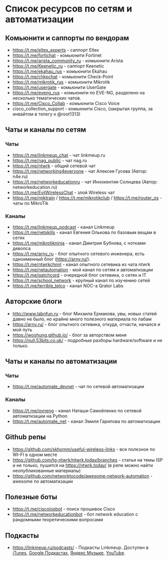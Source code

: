 # Список ресурсов по сетям и автоматизации

## Комьюнити и саппорты по вендорам
- https://t.me/eltex_experts - саппорт Eltex
- https://t.me/fortichat - комьюнити Fortinet
- https://t.me/arista_community_ru - комьюнити Arista
- https://t.me/Keenetic_ru - саппорт Keenetic
- https://t.me/ekahau_rus - комьюнити Ekahau
- https://t.me/chkpchat - комьюнити Check-Point
- https://t.me/mikrotik_rus - комьюнити Mikrotik
- https://t.me/usergate - комьюнити UserGate
- https://t.me/eveng_rus - комьюнити по EVE-NG, разделено на несколько тематических чатов.
- https://t.me/Cisco_Collab - комьюнити Cisco Voice
- cisco_collection_support - комьюнити Cisco, (закрытая группа, за инвайтом в телегу к @root1313)

## Чаты и каналы по сетям
### Чаты
- https://t.me/linkmeup_chat - чат linkmeup.ru
- https://t.me/nag_public - чат nag.ru
- https://t.me/ntwrk - общий сетевой чат
- https://t.me/networking4everyone - чат Алексея Гусева (Автор: n4e.ru)
- https://t.me/networkeducationru - чат Иннокентия Солнцева (Автор: networkeducation.ru)
- https://t.me/EvilWirelessChat - злой Wireless чат
- https://t.me/miktrain / https://t.me/mikrotikclub / https://t.me/router_os - чаты по MikroTik

### Каналы
- https://t.me/linkmeup_podcast - канал Linkmeup
- https://t.me/netskills - канал Евгения Олькова по базовым вещам в сетях
- https://t.me/mikrotikninja - канал Дмитрия Бубнова, с нотками девопса
- https://t.me/arny_ru - блог опытного сетевого инженера, есть одноименный блог (https://arny.ru/).
- https://t.me/ntwrkchnnl - канал опытного сетевика из чата ntwrk
- https://t.me/netautomation - мой канал по сетям и автоматизации
- https://t.me/patchcord - очередной блог сетевика, о сетях и IT
- https://t.me/school_network - крупный канал по изучению сетей
- https://t.me/terrible_telco - канал NOC-а Qrator Labs

## Авторские блоги
- http://www.labnfun.ru - блог Михаила Ермакова, увы, новых статей давно не было, но крайне много полезного материала по лабам
- https://arny.ru/ - блог опытного сетевика, откуда, отчасти, начался и мой путь
- https://woohung.github.io/ - блог за авторством меня
- https://null.53bits.co.uk/ - подробные разборы hardware/software и не только.

## Чаты и каналы по автоматизации
### Чаты
- https://t.me/automate_devnet - чат по сетевой автоматизации

### Каналы
- https://t.me/pyneng - канал Наташи Самойленко по сетевой автоматизации на Python
- https://t.me/automate_net - канал Эмиля Гарипова по автоматизации

## Github репы
- https://github.com/skhomm/useful-wireless-links - все полезное по WI-FI в одном месте
- https://github.com/tg-ntwrk/ntwrk.today/branches - статьи на темы ISP и не только, пушится на https://ntwrk.today/ (в репе можно найти неопубликованные материалы)
- https://github.com/networktocode/awesome-network-automation - awesome по автоматизации

## Полезные боты
- https://t.me/ciscoiosbot - поиск прошивок Cisco
- https://t.me/networkeducationbot - бот network education с рандомными теоретическими вопросами

## Подкасты
- https://linkmeup.ru/podcasts/ - Подкасты Linkmeup. Доступен в [iTunes](https://itunes.apple.com/ru/podcast/linkmeup.-pervyj-podkast-dla/id1065445951?mt=2), [Google  Подкастах](https://podcasts.google.com/feed/aHR0cHM6Ly9saW5rbWV1cC5ydS9yc3MvcG9kY2FzdHM), [Яндекс Музыке](https://music.yandex.ru/album/7060168), [YouTube](https://youtube.com/c/linkmeup-podcast).
